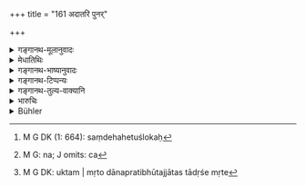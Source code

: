 +++
title = "161 अदातरि पुनर्"

+++

<details><summary>गङ्गानथ-मूलानुवादः</summary>

“By what means then would the creditor seek to obtain his dues, in the event of the death of the surety other than that for ‘payment,’ whose character is fully known?”—(161)
</details>

<details><summary>मेधातिथिः</summary>

अनेन श्लोकेन संदिहानः प्रश्नं कृत्वोत्तरेण निश्चाययति । संदेहहेतुः[^४०२] पदद्वयेन "**अदातरि**," "**विज्ञातप्रकृतौ**" इति । सप्तम्यन्तानि समानाधिकरणानि पदानि व्याख्यायन्ते- **अदातरि, प्रतिभुवि, प्रतिज्ञातप्रकृतौ** च[^४०३] । **ऋणम्** अनुत्तमर्णः **केन हेतुना परीप्सेत** लब्धुम् इच्छेत्, किं केवलेनैवात्मव्यापारेण ततः प्रतिभुवः पुत्रम् अपि व्यापारयति । 


[^४०३]:
     M G: na; J omits: ca


[^४०२]:
     M G DK (1: 664): saṃdehahetuślokaḥ

- <u>कुतः</u> संदेहः । 

- <u>उक्तम्</u> "**प्रेते दानप्रतिभुवि**" इति ततो ऽन्यस्मिन् मृते[^४०४] कस् तत्पुत्राणां संबन्धः । यतस् तु खलु **विज्ञातप्रकृतिर्** विज्ञातकारणः प्रतिभूत्वेन धनं गृहीत्वा स्थित इत्य् एतन् निश्चितम्, अतो भवति बुद्धिर् अस्ति तत्पुत्राणां संबन्धो यतस् तेन ऋणसंशुद्ध्यर्थम् अस्य निसृष्टम् इति । 


[^४०४]:
     M G DK: uktam | mṛto dānapratibhūtajjātas tādṛśe mṛte

**पुनः**शब्दः पूर्वस्माद् विशेषम् आह । यति दानप्रतिभुवः पुत्राः संबध्यन्ते । यस् तर्ह्य् अदाता तस्मिन् मृते । **दाता** उत्तमर्णः । **पश्चात्** तत उत्तरकालम् इत्य् अर्थः । शेषं व्याख्यातम् । **परीप्सा** प्राप्तीछा ॥ ८.१६१ ॥
</details>

<details><summary>गङ्गानथ-भाष्यानुवादः</summary>

Having raised a question by means of the present verse, the Author answers it in the next verse: and the grounds for doubt are expressed by means of the two words ‘*other than that for payment*’ and ‘*whose character is fully known*’;—the three words with the locative ending—‘*adātari*,’ ‘*pratibhuvi*’ and ‘*vijñātaprakṛtau*’ being construed together.

‘*By what means would the Creditor seek to obtain his dues*?’—Should he seek to obtain it entirely by his own operations? Or should he also urge the surety’s son?

“Why should there be any such doubt, when it has been distinctly asserted that in the case of the death of sureties other than that for payment, the sous shall not be liable?—what connection then can the sons have with such dues?” The doubt arises because the surety is one ‘*whose character is fully known*’; which means that it is fully known that the man had received payment for becoming ‘surety ’; and this fact, being known, might give rise to the idea that his sons should be liable; since it is possible that the amount paid to the surety was for the purpose of paying off the debt in question.

The particle ‘*punaḥ*,’ ‘*then*,’ serves to distinguish the present from the preceding verse; the meaning being—‘if the liability falls upon the sons of the surety for payment only, then in the case of the death of one who is surety *not for payment*, from whom would the creditor, after his death, seek to obtain his dues?’

The rest has been already explained.

‘*Parīpsā*’ is *seeking to obtain*.—(101)
</details>

<details><summary>गङ्गानथ-टिप्पन्यः</summary>

This verse is quoted in *Vivādaratnākara* (p. 43), which takes it as putting the question which is answered in the next verse. It adds the following notes:—‘*Adā tari*’, *i.e*., a surety other than the one for payment (*i.e*., the surety for appearance and the surety for trust),—being ‘*vijñātoprakṛti*’—*i*.*e*., being known to have stood surety after having received something in pledge from the debtor; and thus having its character fully known;—if such a surety dies ,—‘*kena hetunā*’—by what means—is the ‘*dātā*’—the man who advanced the loan, the creditor,—to receive back the debt? The work goes on to quote Halāyudha as explaining the term ‘*vijñatoprakṛti*’as ‘being known that he became the *lagnaka* (?) on receiving a *pledge*’, and regarding the verse as denying the creditor’s right to receive payment from the surety’s heirs on his death. But remarks that the net result of both explanations is the same.

This verse is quoted in *Kṛtyakalpataru* (74a), which has the following notes:—‘*Adātari*’, a surety other than *Dānapratibhū*,—‘*dātā*’, the creditor,—‘*vijñātoprakṛti*’, one whose solvency is well known.
</details>

<details><summary>गङ्गानथ-तुल्य-वाक्यानि</summary>

**(verses 8.159-162)  
**

See Comparative notes for [Verse 8.159].
</details>

<details><summary>भारुचिः</summary>

समानविभक्तीनि पदान्य् एकार्थतया व्याख्येयानि । **अदातरि प्रतिभुवि प्रेते विज्ञातप्रकृतौ** विज्ञातं कारणं लग्नकत्वे यस्य, सो ऽयं विज्ञातप्रकृतिः । किं पुनस् तत्संबन्धकार्पणम् । एवं च धनावष्टम्भेनायम् अस्याधमर्णस्य, यस्मान् न किंभूतः । तत इत्तंभूते ऽस्मिन् **प्रतिभुवि प्रेते** पश्चाद् **दाता** प्रयुक्तम् ऋणं **परीप्सेत् केन हेतुना** संदिह्य पृच्छति । कथं च संदिह्यते यतः तत्कारणम् उच्यते । येन तावद् दानप्रतिभुवः पुत्रस्यास्ति संबन्ध इत्य् उक्तम्, न दर्शनप्रतिभुवः । अतः सत्य् अपितृरिक्थसंबन्धे शास्त्रसामर्थ्यान् न युक्तो दापयितुम्, यतश् च गृहीतधने [प्रतिभुवि] प्रेते दर्शनलग्नकपुत्रो ऽपि सन् दापयितुम् इति एवम् उभयथा दर्शनात् संदेहे सतीदम् आह — ॥ ८.१६० ॥
</details>

<details><summary>Bühler</summary>

161	On what account then is it that after the death of a surety other than for payment, whose affairs are fully known, the creditor may (in some cases) afterwards demand the debt (of the heirs)?
</details>
